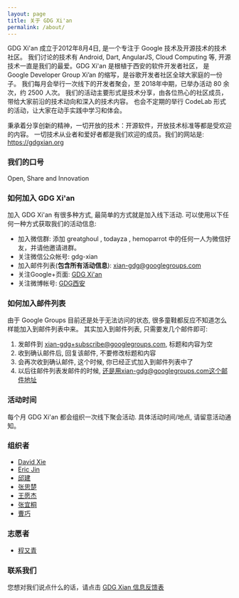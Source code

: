 ```yaml
---
layout: page
title: 关于 GDG Xi'an
permalink: /about/
---
```


GDG Xi'an 成立于2012年8月4日, 是一个专注于 Google 技术及开源技术的技术社区。
我们讨论的技术有 Android, Dart, AngularJS, Cloud Computing 等, 
开源技术一直是我们的最爱。GDG Xi'an 是根植于西安的软件开发者社区，
是 Google Developer Group Xi’an 的缩写，是谷歌开发者社区全球大家庭的一份子。
我们每月会举行一次线下的开发者聚会，至 2018年中期，已举办活动 80 余次，约 2500 人次。
我们的活动主要形式是技术分享，由各位热心的社区成员，带给大家前沿的技术动向和深入的技术内容。
也会不定期的举行 CodeLab 形式的活动，让大家在动手实践中学习和体会。

秉承着分享创新的精神，一切开放的技术：开源软件，开放技术标准等都是受欢迎的内容。
一切技术从业者和爱好者都是我们欢迎的成员。我们的网站是: https://gdgxian.org


### 我们的口号

Open, Share and Innovation

### 如何加入 GDG Xi'an

加入 GDG Xi'an 有很多种方式, 最简单的方式就是加入线下活动. 可以使用以下任何一种方式获取我们的活动信息:

* 加入微信群: 添加 greatghoul , todayza , hemoparrot 中的任何一人为微信好友，并请他邀请进群。
* 关注微信公众帐号: gdg-xian
* 加入邮件列表(**包含所有活动信息**): xian-gdg@googlegroups.com
* 关注Google+页面: [GDG Xi'an](http://plus.google.com/114935565019424673192/)
* 关注微博帐号: [GDG西安](http://weibo.com/xagdg)


### 如何加入邮件列表

由于 Google Groups 目前还是处于无法访问的状态, 很多童鞋都反应不知道怎么样能加入到邮件列表中来。
其实加入到邮件列表, 只需要发几个邮件即可:

1. 发邮件到 xian-gdg+subscribe@googlegroups.com, 标题和内容为空
2. 收到确认邮件后, 回复该邮件, 不要修改标题和内容
3. 会再次收到确认邮件, 这个时候, 你已经正式加入到邮件列表中了
4. 以后往邮件列表发邮件的时候, 还是用xian-gdg@googlegroups.com这个邮件地址

### 活动时间

每个月 GDG Xi'an 都会组织一次线下聚会活动. 具体活动时间/地点, 请留意活动通知。

### 组织者

 * [David Xie](https://github.com/david30xie)
 * [Eric Jin](https://github.com/today)
 * [邱建](https://github.com/greatghoul)
 * [张思楚](http://zhangsichu.com/)
 * [王愿杰](https://github.com/damo-wang)
 * [张宜桐](https://github.com/yitong-ovo)
 * [曹巧](https://github.com/janeqiao)

### 志愿者

 * [程又青](http://weibo.com/u/1596451745)

### 联系我们

您想对我们说点什么的话，请点击 [GDG Xian 信息反馈表](https://jinshuju.net/f/4z4SC1)
